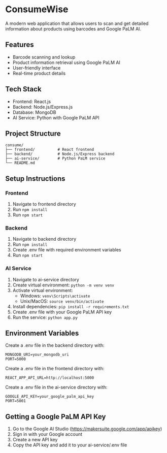 # ConsumeWise

A modern web application that allows users to scan and get detailed information about products using barcodes and Google PaLM AI.

## Features
- Barcode scanning and lookup
- Product information retrieval using Google PaLM AI
- User-friendly interface
- Real-time product details

## Tech Stack
- Frontend: React.js
- Backend: Node.js/Express.js
- Database: MongoDB
- AI Service: Python with Google PaLM API

## Project Structure
```
consume/
├── frontend/          # React frontend
├── backend/           # Node.js/Express backend
├── ai-service/        # Python PaLM service
└── README.md
```

## Setup Instructions

### Frontend
1. Navigate to frontend directory
2. Run `npm install`
3. Run `npm start`

### Backend
1. Navigate to backend directory
2. Run `npm install`
3. Create .env file with required environment variables
4. Run `npm start`

### AI Service
1. Navigate to ai-service directory
2. Create virtual environment: `python -m venv venv`
3. Activate virtual environment:
   - Windows: `venv\Scripts\activate`
   - Unix/MacOS: `source venv/bin/activate`
4. Install dependencies: `pip install -r requirements.txt`
5. Create .env file with your Google PaLM API key
6. Run the service: `python app.py`

## Environment Variables
Create a .env file in the backend directory with:
```
MONGODB_URI=your_mongodb_uri
PORT=5000
```

Create a .env file in the frontend directory with:
```
REACT_APP_API_URL=http://localhost:5000
```

Create a .env file in the ai-service directory with:
```
GOOGLE_API_KEY=your_google_palm_api_key
PORT=5001
```

## Getting a Google PaLM API Key
1. Go to the Google AI Studio (https://makersuite.google.com/app/apikey)
2. Sign in with your Google account
3. Create a new API key
4. Copy the API key and add it to your ai-service/.env file 